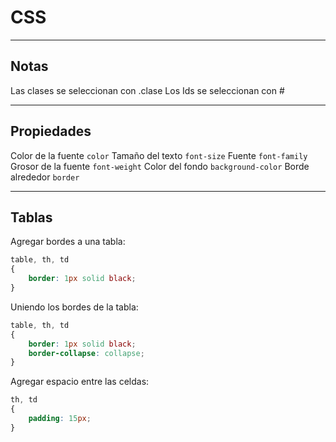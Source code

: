 # CSS



<hr>

## Notas

Las clases se seleccionan con .clase
Los Ids se seleccionan con #

<hr>

## Propiedades 

Color de la fuente `color`
Tamaño del texto `font-size`
Fuente `font-family`
Grosor de la fuente `font-weight`
Color del fondo `background-color`
Borde alrededor `border`

<hr>

## Tablas

Agregar bordes a una tabla:  

```css
table, th, td
{
    border: 1px solid black;
}
```

Uniendo los bordes de la tabla:  

```css
table, th, td
{
    border: 1px solid black;
    border-collapse: collapse;
}
```

Agregar espacio entre las celdas:

```css
th, td
{
    padding: 15px;
}
```

